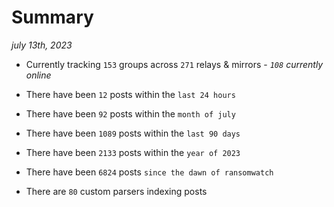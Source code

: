 
# Summary
_july 13th, 2023_

- Currently tracking `153` groups across `271` relays & mirrors - _`108` currently online_

- There have been `12` posts within the `last 24 hours`

- There have been `92` posts within the `month of july`

- There have been `1089` posts within the `last 90 days`

- There have been `2133` posts within the `year of 2023`

- There have been `6824` posts `since the dawn of ransomwatch`

- There are `80` custom parsers indexing posts
